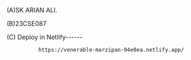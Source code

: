   (A)SK ARIAN ALI.



  
  (B)23CSE087


  
  (C) Deploy in Netlify------ 

              https://venerable-marzipan-94e0ea.netlify.app/
           
       
